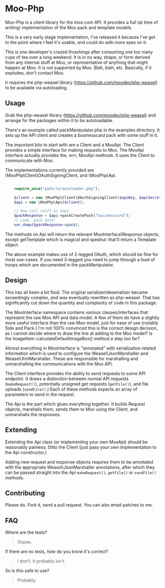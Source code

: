 Moo-Php
=======

Moo-Php is a client library for the moo.com API. It provides a full (at time of writing) implementation of the Moo pack
and template models.

This is a very early stage implementation, I've released it because I've got to the point where I feel it's usable, and
could do with more eyes on it.

This is one developer's crazed thrashings after consuming one too many cups of tea over a long weekend. It is in no way,
shape, or form derived from any internal stuff at Moo, or representative of anything that might happen at Moo. It is not
supported by Moo. Blah, blah, etc. Basically, if it explodes, don't contact Moo.

It requires the php-weasel library (https://github.com/moodev/php-weasel) to be available via autoloading.

Usage
-----
Grab the php-weasel library (https://github.com/moodev/php-weasel) and arrange for the packages within it
to be autoloadable.

There's an example called packManipulator.php in the examples directory. It sets up the API client and creates a
businesscard pack with some stuff in it.

The important bits to start with are a Client and a MooApi. The Client provides a simple interface for making requests
to Moo. The MooApi interface actually provides the, errr, MooApi methods. It uses the Client to communicate with Moo.

The implementations currently provided are \MooPhp\Client\OAuthSigningClient, and \MooPhp\Api.

```php

    require_once("path/to/autoloader.php");

    $client = new \MooPhp\Client\OAuthSigningClient($apiKey, $apiSecret);
    $api = new \MooPhp\Api($client);

    // Now call stuff on $api.
    $packResponse = $api->packCreatePack("businesscard");
    // Look, pack data!
    var_dump($packResponse->pack);

```

The methods on Api will return the relevant MooInterface\Response objects, except getTemplate which is magical and
speshul: that'll return a Template object.

The above example makes use of 2-legged OAuth, which should be fine for most use-cases. If you need 3-legged you need
to jump through a load of hoops which are documented in the packManipulator.

Design
------

This has all been a bit fluid. The original serializer/deserializer became exceedingly complex, and was eventually
rewritten as php-weasel. That has significantly cut down the quantity and complexity of code in this package.

The MooInterface namespace contains various classes/interfaces that represent the raw Moo API and data model. A few of
them do have a slightly more useful interface than the raw Moo model, just for ease of use (notably Side and Pack.) I'm
not 100% convinced this is the correct design decision, as I cannot decide where to draw the line at adding to the Moo
model? Is the ImageItem::calculateDefaultImageBox() method a step too far?

Almost everything in MooInterface is "annotated" with serialization related information which is used to configure
the Weasel\JsonMarshaller and Weasel\XmlMarshaller. These are responsible for marshalling and unmarshalling the
communications with the Moo API.

The Client interface provides the ability to send requests to some API endpoint. It draws a distinction between
normal API requests (`makeRequest()`), potentially unsigned get requests (`getFile()`), and file uploads (`sendFile()`.)
Each of these methods expects an array of parameters to send in the request.

The Api is the part which glues everything together. It builds Request objects, marshalls them, sends them to Moo using
the Client, and unmarshalls the responses.

Extending
---------
Extending the Api class (or implementing your own MooApi) should be reasonably painless. Ditto the Client (just pass
your own implementation to the Api constructor.)

Adding new request and response objects requires them to be annotated with the appropriate Weasel\JsonMarshaller
annotations, after which they can be passed straight into the Api `makeRequest()`, `getFile()` or `sendFile()` methods.

Contributing
------------
Please do. Fork it, send a pull request. You can also email patches to me.

FAQ
---
Where are the tests?
> Oopse.

If there are no tests, how do you know it's correct?
> I don't. It probably isn't.

So is this safe to use?
> Probably.


